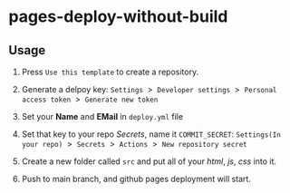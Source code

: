 # pages-deploy-without-build

## Usage

1. Press `Use this template` to create a repository.

2. Generate a delpoy key: `Settings`&nbsp;&nbsp;>&nbsp;&nbsp;`Developer settings`&nbsp;&nbsp;>&nbsp;&nbsp;`Personal access token`&nbsp;&nbsp;>&nbsp;&nbsp;`Generate new token`

3. Set your **Name** and **EMail** in `deploy.yml` file

4. Set that key to your repo _Secrets_, name it `COMMIT_SECRET`: `Settings(In your repo)`&nbsp;&nbsp;>&nbsp;&nbsp;`Secrets`&nbsp;&nbsp;>&nbsp;&nbsp;`Actions`&nbsp;&nbsp;>&nbsp;&nbsp;`New repository secret`

5. Create a new folder called `src` and put all of your _html_, _js_, _css_ into it.

6. Push to main branch, and github pages deployment will start.
